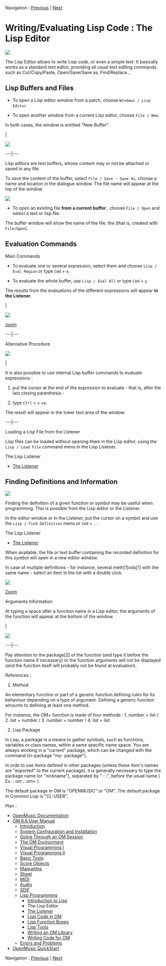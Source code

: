 Navigation : [Previous](LispIntro "page précédente\(Introduction
to Lisp\)") | [Next](LispListener "Next\(The
Listener\)")

# Writing/Evaluating Lisp Code : The Lisp Editor

![](../res/LispEditor_1.png)

The Lisp Editor allows to write Lisp code, or even a simple text. It basically
works as a standard text editor, providing all usual text editing commands
such as Cut/Copy/Paste, Open/Save/Save as, Find/Replace...

## Lisp Buffers and Files

  * To open a Lisp editor window from a patch, choose `Windows / Lisp Editor`. 

  * To open another window from a current Lisp editor, choose `File / New`. 

In both cases, the window is entitled "New Buffer".

|

[![](../res/newbuffer_1.png)](../res/newbuffer.png "Cliquez pour agrandir")  
  
---|---  
  
Lisp editors are text buffers, whose content may  or not be attached or saved
in any file.

To save the content of the buffer, select `File / Save - Save As`, choose a
name and location in the dialogue window. The file name will appear at the top
of the window

![](../res/OpenFile.png)

  * To open an existing file **from a current buffer** , choose `File / Open` and select a text or lisp file. 

The buffer window will show the name of the file. the (that is, created with
`File/Open`).

## Evaluation Commands

Main Commands

  * To evaluate one or several expression, select them and choose `Lisp / Eval Region` or type `Cmd` \+ `e`.

  * To evaluate the whole buffer, use `Lisp / Eval All` or type `Cmd` \+ `y`.

The results from the evaluations of the different expressions will appear **in
the Listener**.

|

![](../res/evalall_scr.png)

[zoom](../res/evalall_scr_1.png "Zoom \(nouvelle fenêtre\)")  
  
---|---  
  
Alternative Procedure

[![](../res/evalfrombuffer_1.png)](../res/evalfrombuffer.png "Cliquez pour
agrandir")

|

It is also possible to use internal Lisp buffer commands to evaluate
expressions :

  1. put the cursor at the end of the expression to evaluate - that is, after the last closing parenthesis -

  2. type `Ctrl` \+ `x` +`e`.

The result will appear in the lower text area of the window.  
  
---|---  
  
Loading a Lisp File from the Listener

Lisp files can be loaded without opening them in the Lisp editor, using the
`Lisp / Load File` command menu in the Lisp Listener.

The Lisp Listener

  * [The Listener](LispListener)

## Finding Definitions and Information

![](../res/finddefinition.png)

Finding the definition of a given function or symbol may be useful when
programming. This is possible from the Lisp editor or the Listener.

In the editor window or in the Listener, put the cursor on a symbol and use
the `Lisp / Find Definition` menu or `Cmd` \+ `.` .

The Lisp Listener

  * [The Listener](LispListener)

When available, the file or text buffer containing the recorded definition for
this symbol will open in a new editor window.

In case of multiple definitions - for instance, several meth[1]ods[1] with the
same name - select an item in the list with a double click.

![](../res/selectdefinition_scr.png)

[Zoom](../res/selectdefinition_scr_1.png "Zoom \(nouvelle fenêtre\)")

Arguments Information

At typing a space after a function name in a Lisp editor, the arguments of the
function will appear at the bottom of the window.

|

![](../res/packandfunction.png)  
  
---|---  
  
Pay attention to the package[2] of the function (and type it before the
function name if necessary) or the function arguments will not be displayed
(and the function itself will probably not be found at evaluation).

References :

  1. Method

An elementary function or part of a generic function defining rules for its
behaviour depending on a type of argument. Defining a generic function amounts
to defining at least one method.

For instance, the OM+ function is made of four methods : 1. number + list / 2.
list + number / 3. number + number / 4. list + list

  2. Lisp Package

In Lisp, a package is a means to gather symbols, such as functions, variables
or class names, within a same specific name space. You are always working in a
"current" package, which can be changed with the command (in-package "my-
package").

In orde to use items defined in other packages (unless these item's names are
"exported" to the current package), it is generally necessary to type the
package name (or "nickname"), separated by " : :", before the usual name ( Ex.
: om : :om+ ).

The default package in OM is "OPENMUSIC" or "OM". The default package in
Common Lisp is "CL-USER".

Plan :

  * [OpenMusic Documentation](OM-Documentation)
  * [OM 6.6 User Manual](OM-User-Manual)
    * [Introduction](00-Sommaire)
    * [System Configuration and Installation](Installation)
    * [Going Through an OM Session](Goingthrough)
    * [The OM Environment](Environment)
    * [Visual Programming I](BasicVisualProgramming)
    * [Visual Programming II](AdvancedVisualProgramming)
    * [Basic Tools](BasicObjects)
    * [Score Objects](ScoreObjects)
    * [Maquettes](Maquettes)
    * [Sheet](Sheet)
    * [MIDI](MIDI)
    * [Audio](Audio)
    * [SDIF](SDIF)
    * [Lisp Programming](Lisp)
      * [Introduction to Lisp](LispIntro)
      * The Lisp Editor
      * [The Listener](LispListener)
      * [Lisp Code in OM](LispInOM)
      * [Lisp Function Boxes](LispFunctions)
      * [Lisp Tools](LowLevel)
      * [Writing an OM Library](LispUserLib)
      * [Writing Code for OM](LispForOM)
    * [Errors and Problems](errors)
  * [OpenMusic QuickStart](QuickStart-Chapters)

Navigation : [Previous](LispIntro "page précédente\(Introduction
to Lisp\)") | [Next](LispListener "Next\(The
Listener\)")

